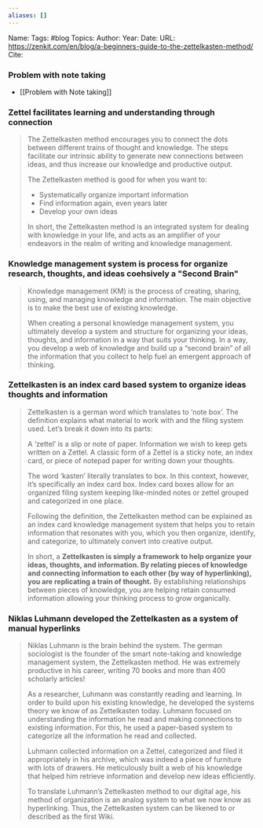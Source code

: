```yaml
---
aliases: []
---
```

Name: 
Tags: #blog
Topics: 
Author: 
Year: 
Date:
URL: https://zenkit.com/en/blog/a-beginners-guide-to-the-zettelkasten-method/
Cite: 


### Problem with note taking
- [[Problem with Note taking]]

### Zettel facilitates learning and understanding through connection
>The Zettelkasten method encourages you to connect the dots between different trains of thought and knowledge. The steps facilitate our intrinsic ability to generate new connections between ideas, and thus increase our knowledge and productive output.
>
>The Zettelkasten method is good for when you want to:
>-   Systematically organize important information
>-   Find information again, even years later
>-   Develop your own ideas
>
>In short, the Zettelkasten method is an integrated system for dealing with knowledge in your life, and acts as an amplifier of your endeavors in the realm of writing and knowledge management.

### Knowledge management system is process for organize research, thoughts, and ideas coehsively a "Second Brain"
>Knowledge management (KM) is the process of creating, sharing, using, and managing knowledge and information. The main objective is to make the best use of existing knowledge.
>
>When creating a personal knowledge management system, you ultimately develop a system and structure for organizing your ideas, thoughts, and information in a way that suits your thinking. In a way, you develop a web of knowledge and build up a “second brain” of all the information that you collect to help fuel an emergent approach of thinking.


### Zettelkasten is an index card based system to organize ideas thoughts and information
>Zettelkasten is a german word which translates to ‘note box’. The definition explains what material to work with and the filing system used. Let’s break it down into its parts:
>
>A ‘zettel’ is a slip or note of paper. Information we wish to keep gets written on a Zettel. A classic form of a Zettel is a sticky note, an index card, or piece of notepad paper for writing down your thoughts. 
>
>The word ‘kasten’ literally translates to box. In this context, however, it’s specifically an index card box. Index card boxes allow for an organized filing system keeping like-minded notes or zettel grouped and categorized in one place.
>
>Following the definition, the Zettelkasten method can be explained as an index card knowledge management system that helps you to retain information that resonates with you, which you then organize, identify, and categorize, to ultimately convert into creative output.
>
>In short, a **Zettelkasten is simply a framework to help organize your ideas, thoughts, and information. By relating pieces of knowledge and connecting information to each other (by way of hyperlinking), you are replicating a train of thought.** By establishing relationships between pieces of knowledge, you are helping retain consumed information allowing your thinking process to grow organically.

### Niklas Luhmann developed the Zettelkasten as a system of manual hyperlinks
>Niklas Luhmann is the brain behind the system. The german sociologist is the founder of the smart note-taking and knowledge management system, the Zettelkasten method. He was extremely productive in his career, writing 70 books and more than 400 scholarly articles!
>
>As a researcher, Luhmann was constantly reading and learning. In order to build upon his existing knowledge, he developed the systems theory we know of as Zettelkasten today. Luhmann focused on understanding the information he read and making connections to existing information. For this, he used a paper-based system to categorize all the information he read and collected.
>
>Luhmann collected information on a Zettel, categorized and filed it appropriately in his archive, which was indeed a piece of furniture with lots of drawers. He meticulously built a web of his knowledge that helped him retrieve information and develop new ideas efficiently.
>
>To translate Luhmann’s Zettelkasten method to our digital age, his method of organization is an analog system to what we now know as hyperlinking. Thus, the Zettelkasten system can be likened to or described as the first Wiki.